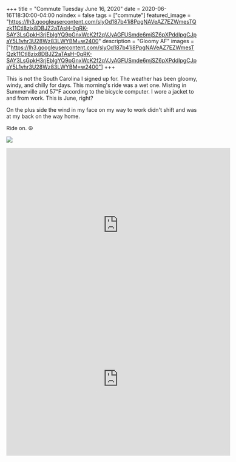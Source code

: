 +++
title =  "Commute Tuesday June 16, 2020"
date = 2020-06-16T18:30:00-04:00
noindex = false
tags = ["commute"]
featured_image = "https://lh3.googleusercontent.com/slyOd187b41i8PpgNAVeAZ7EZWmesTQzk11Ctl8zix8DBJZ2aTAsH-0gRK-SAY3LsGpkH3rjEbIgYQ9pGnxWcK2f2qVJyAGFUSmde6mjSZ6pXPddIpgCJpaY5L1vhr3U28Wz83LWYBM=w2400"
description = "Gloomy AF"
images = ["https://lh3.googleusercontent.com/slyOd187b41i8PpgNAVeAZ7EZWmesTQzk11Ctl8zix8DBJZ2aTAsH-0gRK-SAY3LsGpkH3rjEbIgYQ9pGnxWcK2f2qVJyAGFUSmde6mjSZ6pXPddIpgCJpaY5L1vhr3U28Wz83LWYBM=w2400"]
+++

This is not the South Carolina I signed up for. The weather has been gloomy, windy, and chilly for days. This morning's ride was a wet one. Misting in Summerville and 57℉ according to the bicycle computer. I wore a jacket to and from work. This is June, right?

On the plus side the wind in my face on my way to work didn't shift and was at my back on the way home.

Ride on. ☮

<a href='https://lh3.googleusercontent.com/slyOd187b41i8PpgNAVeAZ7EZWmesTQzk11Ctl8zix8DBJZ2aTAsH-0gRK-SAY3LsGpkH3rjEbIgYQ9pGnxWcK2f2qVJyAGFUSmde6mjSZ6pXPddIpgCJpaY5L1vhr3U28Wz83LWYBM=w2400'><img src='https://lh3.googleusercontent.com/slyOd187b41i8PpgNAVeAZ7EZWmesTQzk11Ctl8zix8DBJZ2aTAsH-0gRK-SAY3LsGpkH3rjEbIgYQ9pGnxWcK2f2qVJyAGFUSmde6mjSZ6pXPddIpgCJpaY5L1vhr3U28Wz83LWYBM=w2400'></a>

<iframe height='405' width='590' frameborder='0' allowtransparency='true' scrolling='no' src='https://www.strava.com/activities/3622837979/embed/35fa499d4260dc685338eb07f8f50e56bd84ae50'></iframe>

<iframe height='405' width='590' frameborder='0' allowtransparency='true' scrolling='no' src='https://www.strava.com/activities/3626194144/embed/aa5d53103f9efc9ccc5bac79f7be5694d2ccd377'></iframe>
